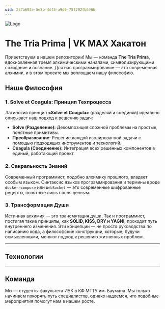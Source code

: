 ```yaml
---
uid: 237a693e-5e8b-4d45-a9d0-78f292fb696b
---
```

![Logo](misk/img/The_Tria_Prima)
# The Tria Prima | VK MAX Хакатон

Приветствуем в нашем репозитории! Мы — команда **The Tria Prima**, вдохновленная тремя алхимическими началами, символизирующими созидание и познание. Для нас программирование — это современная алхимии, и в этом проекте мы воплощаем нашу философию.

## Наша Философия

### 1. Solve et Coagula: Принцип Техпроцесса
Латинский принцип **«Solve et Coagula»** (разделяй и соединяй) идеально описывает наш подход к решению задач:
*   **Solve (Разделение):** Декомпозиция сложной проблемы на простые, понятные примитивы.
*   **Преобразование:** Решение каждой изолированной задачи с помощью подходящих инструментов и технологий.
*   **Coagula (Соединение):** Интеграция всех решенных компонентов в единый, работающий проект.

### 2. Сакральность Знаний
Современный программист, подобно алхимику прошлого, владеет особым языком. Синтаксис языков программирования и термины вроде `docker-compose` или `WebSocket` — это современные шифрованные рецепты, понятные лишь посвященным.

### 3. Трансформация Души
Истинная алхимия — это трансмутация души. Так и программист, постигая такие принципы, как **SOLID, KISS, DRY и YAGNI**, проходит путь внутреннего изменения. Эти концепции — не просто руководства по написанию кода, а философские конструкции, которые, будучи осмысленными, меняют подход к решению жизненных проблем.

---
## Технологии

---
## Команда
Мы — студенты факультета ИУК в КФ МГТУ им. Баумана. Мы только начинаем покорять путь специалистов, однако надеемся, что подобные мероприятия помогут нам в нашем росте.